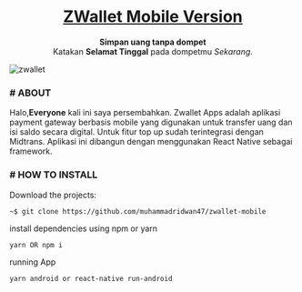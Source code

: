 <h1 align="center">
	<a href="http://bit.ly/zwallet-application/">
		ZWallet Mobile Version
	</a>
</h1>

<p align="center">
	<strong>Simpan uang tanpa dompet</strong><br>
	Katakan <strong>Selamat Tinggal</strong> pada dompetmu <i>Sekarang</i>.
</p>


![zwallet](https://user-images.githubusercontent.com/69374541/101905882-b4678000-3bea-11eb-8138-56338eae62e6.jpg)


### # ABOUT

Halo,<strong>Everyone</strong> kali ini saya persembahkan.
Zwallet Apps adalah aplikasi payment gateway berbasis mobile yang digunakan untuk transfer uang dan isi saldo secara digital. Untuk fitur top up sudah terintegrasi dengan Midtrans. Aplikasi ini dibangun dengan menggunakan React Native sebagai framework.



### # HOW TO INSTALL


Download the projects:

```
~$ git clone https://github.com/muhammadridwan47/zwallet-mobile
```

install dependencies using npm or yarn   
```
yarn OR npm i
```

running App
```
yarn android or react-native run-android
```



